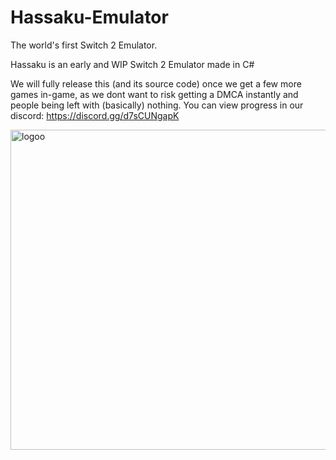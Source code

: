 # Hassaku-Emulator
The world's first Switch 2 Emulator.

Hassaku is an early and WIP Switch 2 Emulator made in C#

We will fully release this (and its source code) once we get a few more games in-game, as we dont want to risk getting a DMCA instantly and people being left with (basically) nothing. You can view progress in our discord: 
https://discord.gg/d7sCUNgapK

<img width="512" height="512" alt="logoo" src="https://github.com/user-attachments/assets/4ae2f8ac-c2bc-4915-9a6b-130d4b9c6bd4" />
